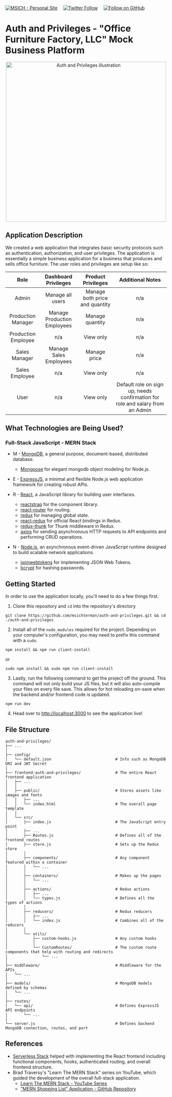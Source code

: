 [![MSICH - Personal Site](https://img.shields.io/badge/MSICH-Personal%20Site-0892d0)](https://msich.netlify.app/)&emsp;
[![Twitter Follow](https://img.shields.io/twitter/follow/mattsichterman?style=social)](https://twitter.com/mattsichterman)&emsp;
[![Follow on GitHub](https://img.shields.io/github/followers/msichterman?label=Follow%20on%20Github&style=social)](https://github.com/msichterman)&emsp;
# Auth and Privileges - "Office Furniture Factory, LLC" Mock Business Platform

<p align="center">
  <img src="./frontend-auth-and-privileges/public/safe.svg" alt="Auth and Privileges illustration" width="500px">
</p>

## Application Description
We created a web application that integrates basic security protocols such as authentication, authorization, and user privileges. The application is essentially a simple business application for a business that produces and sells office furniture. The user roles and privileges are setup like so:

| Role | Dashboard Privileges | Product Privileges | Additional Notes |
| :---: | :---: | :---: | :---: |
| Admin | Manage all users | Manage both price and quantity | n/a |
| Production Manager | Manage Production Employees | Manage quantity | n/a |
| Production Employee | n/a | View only | n/a |
| Sales Manager | Manage Sales Employees | Manage price | n/a |
| Sales Employee | n/a | View only | n/a |
| User | n/a | View only | Default role on sign up, needs confirmation for role and salary from an Admin |


## What Technologies are Being Used?
### Full-Stack JavaScript - MERN Stack
* M - [MongoDB](https://www.mongodb.com/), a general purpose, document-based, distributed database.
  * [Mongoose](https://mongoosejs.com/) for elegant mongodb object modeling for Node.js.
  
* E - [ExpressJS](https://expressjs.com/), a minimal and flexible Node.js web application framework for creating robust APIs.

* R - [React](https://reactjs.org/), a JavaScript library for building user interfaces.
  * [reactstrap](https://reactstrap.github.io/) for the component library.
  * [react-router](https://reacttraining.com/react-router/) for routing.
  * [redux](https://redux.js.org/) for managing global state.
  * [react-redux](https://react-redux.js.org/) for official React bindings in Redux.
  * [redux-thunk](https://www.npmjs.com/package/redux-thunk) for Thunk middleware in Redux.
  * [axios](https://www.npmjs.com/package/axios) for sending asynchronous HTTP requests to API endpoints and performing CRUD operations.
  
* N - [Node.js](https://nodejs.org/), an asynchronous event-driven JavaScript runtime designed to build scalable network applications.
  * [jsonwebtokens](https://www.npmjs.com/package/jsonwebtoken) for implementing JSON Web Tokens.
  * [bcrypt](https://www.npmjs.com/package/bcryptjs) for hashing passwords.

## Getting Started
In order to use the application locally, you'll need to do a few things first.

1. Clone this repository and `cd` into the repository's directory
```
git clone https://github.com/msichterman/auth-and-privileges.git && cd ./auth-and-privileges
```

2. Install all of the `node_modules` required for the project. Depending on your computer's configuration, you may need to prefix this command with a `sudo`.
```
npm install && npm run client-install
```
or
```
sudo npm install && sudo npm run client-install
```

3. Lastly, run the following command to get the project off the ground. This command will not only build your JS files, but it will also auto-compile your files on every file save. This allows for hot reloading on-save when the backend and/or frontend code is updated.

```
npm run dev
```

4. Head over to [http://localhost:3000](http://localhost:3000) to see the application live!

## File Structure

    auth-and-privileges/
    ├── ...
    │
    ├── config/                                 
    │   └── default.json                            # Info such as MongoDB URI and JWT Secret
    │
    ├── frontend-auth-and-privileges/               # The entire React frontend application
    │   ├── ...
    │   │
    │   ├── public/                                 # Stores assets like images and fonts
    │   │   ├── ...
    │   │   └── index.html                          # The overall page template
    │   │
    │   └── src/
    │       ├── index.js                            # The JavaScript entry point
    │       ├── ...
    │       ├── Routes.js                           # Defines all of the frontend routes                            
    │       ├── store.js                            # Sets up the Redux store
    │       │
    │       ├── components/                         # Any component featured within a container
    │       │   └── ...
    │       │
    │       ├── containers/                         # Makes up the pages
    │       │   └── ...
    │       │
    │       ├── actions/                            # Redux actions
    │       │   ├── ...
    │       │   └── types.js                        # Defines all the types of actions
    │       │
    │       ├── reducers/                           # Redux reducers
    │       │   ├── ...
    │       │   └── index.js                        # Combines all of the reducers
    │       │
    │       └── utils/
    │           ├── custom-hooks.js                 # Any custom hooks
    │           │
    │           └── CustomRoutes/                   # The custom route components that help with routing and redirects
    │               └── ...
    │
    ├── middleware/                                 # Middleware for the APIs
    │   └── ...
    │
    ├── models/                                     # MongoDB models defined by schemas
    │   └── ...
    │
    ├── routes/
    │   └── api/                                    # Defines ExpressJS API endpoints 
    │       └── ...
    │
    └── server.js                                   # Defines backend MongoDB connection, routes, and port

## References
* [Serverless Stack](https://serverless-stack.com/#table-of-contents) helped with implementing the React frontend including functional components, hooks, authenticated routing, and overall frontend structure.
* Brad Traversy's "Learn The MERN Stack" series on YouTube, which guided the development of the overall full-stack application.
    * [Learn The MERN Stack - YouTube Series](https://www.youtube.com/playlist?list=PLillGF-RfqbbiTGgA77tGO426V3hRF9iE)
    * ["MERN Shopping List" Application - GitHub Repository](https://github.com/bradtraversy/mern_shopping_list)

